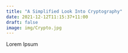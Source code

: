 ```yaml
---
title: "A Simplified Look Into Cryptography"
date: 2021-12-12T11:15:37+11:00
draft: false
image: img/Crypto.jpg
---
```


Lorem Ipsum
